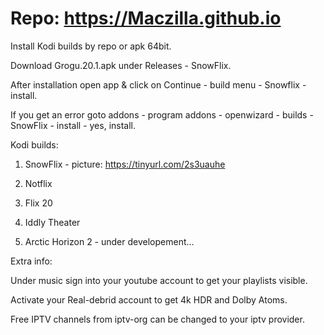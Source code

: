# Repo: https://Maczilla.github.io
Install Kodi builds by repo or apk 64bit.

Download Grogu.20.1.apk under Releases - SnowFlix.

After installation open app & click on Continue - build menu - Snowflix - install.

If you get an error goto addons - program addons - openwizard - builds - SnowFlix - install - yes, install.

Kodi builds:

1. SnowFlix - picture: https://tinyurl.com/2s3uauhe

2. Notflix

3. Flix 20

4. Iddly Theater

5. Arctic Horizon 2 - under developement...



Extra info:

Under music sign into your youtube account to get your playlists visible.

Activate your Real-debrid account to get 4k HDR and Dolby Atoms.

Free IPTV channels from iptv-org can be changed to your iptv provider.
